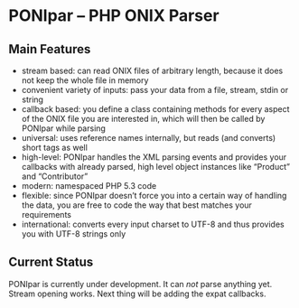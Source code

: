 # PONIpar – PHP ONIX Parser

## Main Features
* stream based: can read ONIX files of arbitrary length, because it does not keep the whole file in memory
* convenient variety of inputs: pass your data from a file, stream, stdin or string
* callback based: you define a class containing methods for every aspect of the ONIX file you are interested in, which will then be called by PONIpar while parsing
* universal: uses reference names internally, but reads (and converts) short tags as well
* high-level: PONIpar handles the XML parsing events and provides your callbacks with already parsed, high level object instances like “Product” and “Contributor”
* modern: namespaced PHP 5.3 code
* flexible: since PONIpar doesn’t force you into a certain way of handling the data, you are free to code the way that best matches your requirements
* international: converts every input charset to UTF-8 and thus provides you with UTF-8 strings only

## Current Status
PONIpar is currently under development. It can _not_ parse anything yet. Stream opening works. Next thing will be adding the expat callbacks.
